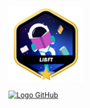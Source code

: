 [![kyaubry's 42 Libft Score](https://github.com/KylianAUBRY/IMG/blob/master/libftm.png)](https://github.com/KylianAUBRY/Libft)


[![Logo GitHub](https://github.com/logos/github-logo.png)](https://github.com/)
